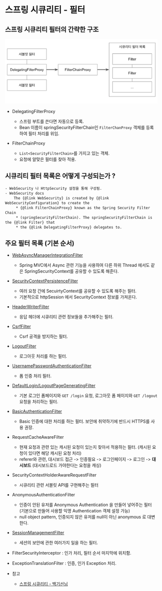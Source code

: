 # 스프링 시큐리티 - 필터
## 스프링 시큐리티 필터의 간략한 구조
![](./images/securityFilter.png)  

-  DelegatingFilterProxy
    - 스프링 부트를 쓴다면 자동으로 등록.
    - Bean 이름이 springSecurityFilterChain인 `FilterChanProxy` 객체를 등록하여 필터 처리를 위임.
    
- FilterChainProxy
    - `List<SecurityFilterChain>`를 가지고 있는 객체.
    - 요청에 알맞은 필터를 찾아 적용.
    
## 시큐리티 필터 목록은 어떻게 구성되는가 ?
    - WebSecurity 나 HttpSecurity 설정을 통해 구성됨.
    - WebSecurity docs
        The {@link WebSecurity} is created by {@link WebSecurityConfiguration} to create the
         * {@link FilterChainProxy} known as the Spring Security Filter Chain
         * (springSecurityFilterChain). The springSecurityFilterChain is the {@link Filter} that
         * the {@link DelegatingFilterProxy} delegates to.
     
  
## 주요 필터 목록 (기본 순서) 
  - [WebAsyncManagerIntegrationFilter](https://github.com/leeyohan93/TIL/blob/master/spring/security/filters/WebAsyncManagerIntegrationFilter.md)
    - Spring MVC에서 Async 관련 기능을 사용하여 다른 하위 Thread 에서도 같은 SpringSecurityContext를 공유할 수 있도록 해준다.
  - [SecurityContextPersistenceFilter](https://github.com/leeyohan93/TIL/blob/master/spring/security/filters/SecurityContextPersistenceFilter.md)
    - 여러 요청 간에 SecuirtyContext를 공유할 수 있도록 해주는 필터.
    - 기본적으로 httpSession 에서 SecurityContext 정보를 가져온다. 
  - [HeaderWriterFilter](https://github.com/leeyohan93/TIL/blob/master/spring/security/filters/HeaderWriterFilter.md)
    - 응답 헤더에 시큐리티 관련 정보들을 추가해주는 필터.
  - [CsrfFilter](https://github.com/leeyohan93/TIL/blob/master/spring/security/filters/CsrfFilter.md)
    - Csrf 공격을 방지하는 필터.
  - [LogoutFilter](https://github.com/leeyohan93/TIL/blob/master/spring/security/filters/LogoutFilter.md)
    - 로그아웃 처리를 하는 필터.
  - [UsernamePasswordAuthenticationFilter](https://github.com/leeyohan93/TIL/blob/master/spring/security/Authentication.md)
    - 폼 인증 처리 필터.
  - [DefaultLogin/LogoutPageGeneratingFilter](https://github.com/leeyohan93/TIL/blob/master/spring/security/DefaultLogin-LogoutPageGeneratingFilter.md)
    - 기본 로그인 폼페이지와 `GET /login` 요청, 로그아웃 폼 페이지와 `GET /logout` 요청을 처리하는 필터.
  - [BasicAuthenticationFilter](https://github.com/leeyohan93/TIL/blob/master/spring/security/BasicAuthenticationFilter.md)
    - Basic 인증에 대한 처리를 하는 필터. 보안에 취약하기에 반드시 HTTPS를 사용 권장.
  - RequestCacheAwareFilter
    - 현재 요청과 관련 있는 캐시된 요청이 있는지 찾아서 적용하는 필터. (캐시된 요청이 있다면 해당 캐시된 요청 처리)
    - referer와 관련, 대시보드 접근 -> 인증필요 -> 로그인페이지 -> 로그인 -> **대시보드** (대시보드로드 가야한다는 요청을 캐싱)
  - SecurityContextHolderAwareRequestFilter
    - 시큐리티 관련 서블릿 API를 구현해주는 필터
  - AnonymousAuthenticationFilter
    - 인증이 안된 유저를 Anonymous Authentication 을 만들어 넣어주는 필터 (기본으로 만들어 사용할 익명 Authentication 객체 설정 가능)
    - null object pattern, 인증되지 않은 유저를 null이 아닌 anonymous 로 대변한다.
  - [SessionManagementFilter](https://github.com/leeyohan93/TIL/blob/master/spring/security/SessionManagementFilter.md)
    - 세션의 보안에 관한 여러가지 일을 하는 필터.
    
    
  - FilterSecurityInterceptor : 인가 처리, 필터 순서 마지막에 위치함.
  - ExceptionTranslationFilter : 인증, 인가 Exception 처리.
  
  
- 참고
  - [스프링 시큐리티 - 백기선님](https://www.inflearn.com/course/%EB%B0%B1%EA%B8%B0%EC%84%A0-%EC%8A%A4%ED%94%84%EB%A7%81-%EC%8B%9C%ED%81%90%EB%A6%AC%ED%8B%B0/dashboard)


       


